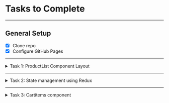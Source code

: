 # Tasks to Complete

---

## General Setup
- [x] Clone repo
- [x] Configure GitHub Pages

---

<details>
  <summary>Task 1: ProductList Component Layout</summary>

- [x] Display the Plant Array
- [x] Display Plant Details within a `<div>` tag with class name `product-grid`
- [x] Display an **Add to Cart** button for each plant
- [x] Create a state variable named `addedToCart` using the `useState` hook to track which products are added to the cart
- [x] Implement **Add to Cart** functionality
- [x] `handleAddToCart()` function will:
   - Carry the details of the selected plant
   - Add the plant details to the cart at a global level using `CartSlice.jsx`
- [x] Save your changes and push the code to your GitHub repository

</details>

---

<details>
  <summary>Task 2: State management using Redux</summary>

- [X] Define Reducer Functions
    - Now implement the reducer property of the slice for adding, removing, and updating the number of items in the cart.
    - These reducer functions will be called when user wants to add or remove the quantity of plants within the cartItems component.
    - The addItem() reducer adds a new plant item to the items array which you initialized in the previous step.
    - The addItem() function should get called when the user selects an Add to cart on the plant listing page. Subsequently, the handleAddToCart() gets called which has the plant type as a parameter.
    - The handleAddToCart() function will then dispatch the plant details to the addItem() reducer function in CartSlice.jsx.
    - Now you need to complete code for the removeItem() and updateQuantity() reducers.
    - removeItem(): This reducer removes an item from the cart based on its name and gets called when the user wants to remove products from the cart.
    - updateQuantity(): To create this function, start by extracting the item's name and amount from the action.payload. Then, look for the item in the state.items array that matches the extracted name. If the item is found, update its quantity to the new amount provided in the payload. This ensures the item’s quantity is correctly updated based on the action.
- [X] Handle Actions
    - Export the action creators, addItem() to use in ProductList.jsx, removeItem(), and updateQuantity(), to use in the CartItem.jsx.
    - Also export the reducer as the default to use in store.js.
    - Make sure you save these changes by pushing your code to your GitHub repository.
</details>

---

<details>
  <summary>Task 3: Cartitems component</summary>

- [ ] Calculate the total for all items in the cart.
- [ ] Calculate the subtotal for each plant type in the cart.
- [ ] Continue shopping
- [ ] Increment and decrement the number of each plant type in the cart
- [ ] Remove (delete) a plant type from the cart altogether.

</details>
